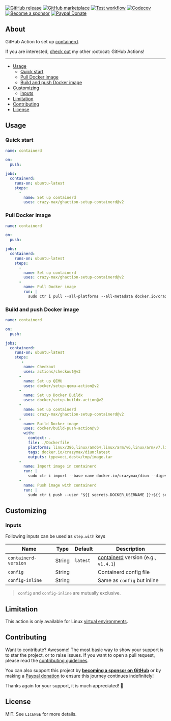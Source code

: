 [![GitHub release](https://img.shields.io/github/release/crazy-max/ghaction-setup-containerd.svg?style=flat-square)](https://github.com/crazy-max/ghaction-setup-containerd/releases/latest)
[![GitHub marketplace](https://img.shields.io/badge/marketplace-setup--containerd-blue?logo=github&style=flat-square)](https://github.com/marketplace/actions/setup-containerd)
[![Test workflow](https://img.shields.io/github/workflow/status/crazy-max/ghaction-setup-containerd/test?label=test&logo=github&style=flat-square)](https://github.com/crazy-max/ghaction-setup-containerd/actions?workflow=test)
[![Codecov](https://img.shields.io/codecov/c/github/crazy-max/ghaction-setup-containerd?logo=codecov&style=flat-square)](https://codecov.io/gh/crazy-max/ghaction-setup-containerd)
[![Become a sponsor](https://img.shields.io/badge/sponsor-crazy--max-181717.svg?logo=github&style=flat-square)](https://github.com/sponsors/crazy-max)
[![Paypal Donate](https://img.shields.io/badge/donate-paypal-00457c.svg?logo=paypal&style=flat-square)](https://www.paypal.me/crazyws)

## About

GitHub Action to set up [containerd](https://github.com/containerd/containerd).

If you are interested, [check out](https://github.com/crazy-max?tab=repositories&q=ghaction&type=source&language=&sort=) my other :octocat: GitHub Actions!

___

* [Usage](#usage)
  * [Quick start](#quick-start)
  * [Pull Docker image](#pull-docker-image)
  * [Build and push Docker image](#build-and-push-docker-image)
* [Customizing](#customizing)
  * [inputs](#inputs)
* [Limitation](#limitation)
* [Contributing](#contributing)
* [License](#license)

## Usage

### Quick start

```yaml
name: containerd

on:
  push:

jobs:
  containerd:
    runs-on: ubuntu-latest
    steps:
      -
        name: Set up containerd
        uses: crazy-max/ghaction-setup-containerd@v2
```

### Pull Docker image

```yaml
name: containerd

on:
  push:

jobs:
  containerd:
    runs-on: ubuntu-latest
    steps:
      -
        name: Set up containerd
        uses: crazy-max/ghaction-setup-containerd@v2
      -
        name: Pull Docker image
        run: |
          sudo ctr i pull --all-platforms --all-metadata docker.io/crazymax/diun:latest
```

### Build and push Docker image

```yaml
name: containerd

on:
  push:

jobs:
  containerd:
    runs-on: ubuntu-latest
    steps:
       -
        name: Checkout
        uses: actions/checkout@v3
      -
        name: Set up QEMU
        uses: docker/setup-qemu-action@v2
      -
        name: Set up Docker Buildx
        uses: docker/setup-buildx-action@v2
      -
        name: Set up containerd
        uses: crazy-max/ghaction-setup-containerd@v2
      -
        name: Build Docker image
        uses: docker/build-push-action@v3
        with:
          context: .
          file: ./Dockerfile
          platforms: linux/386,linux/amd64,linux/arm/v6,linux/arm/v7,linux/arm64,linux/ppc64le,linux/s390x
          tags: docker.io/crazymax/diun:latest
          outputs: type=oci,dest=/tmp/image.tar
      -
        name: Import image in containerd
        run: |
          sudo ctr i import --base-name docker.io/crazymax/diun --digests --all-platforms /tmp/image.tar
      -
        name: Push image with containerd
        run: |
          sudo ctr i push --user "${{ secrets.DOCKER_USERNAME }}:${{ secrets.DOCKER_PASSWORD }}" docker.io/crazymax/diun:latest
```

## Customizing

### inputs

Following inputs can be used as `step.with` keys

| Name                 | Type     | Default  | Description                                                                     |
|----------------------|----------|----------|---------------------------------------------------------------------------------|
| `containerd-version` | String   | `latest` | [containerd](https://github.com/containerd/containerd) version (e.g., `v1.4.1`) |
| `config`             | String   |          | Containerd config file                                                          |
| `config-inline`      | String   |          | Same as `config` but inline                                                     |

> `config` and `config-inline` are mutually exclusive.

## Limitation

This action is only available for Linux [virtual environments](https://help.github.com/en/articles/virtual-environments-for-github-actions#supported-virtual-environments-and-hardware-resources).

## Contributing

Want to contribute? Awesome! The most basic way to show your support is to star the project, or to raise issues. If
you want to open a pull request, please read the [contributing guidelines](.github/CONTRIBUTING.md).

You can also support this project by [**becoming a sponsor on GitHub**](https://github.com/sponsors/crazy-max) or by
making a [Paypal donation](https://www.paypal.me/crazyws) to ensure this journey continues indefinitely!

Thanks again for your support, it is much appreciated! :pray:

## License

MIT. See `LICENSE` for more details.
